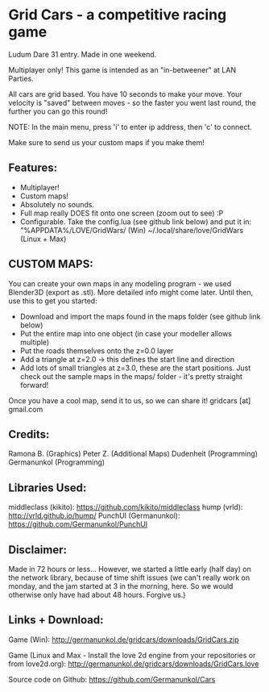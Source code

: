 
Grid Cars - a competitive racing game
============================================

Ludum Dare 31 entry. Made in one weekend.

Multiplayer only! This game is intended as an "in-betweener" at LAN Parties.

All cars are grid based. You have 10 seconds to make your move. Your velocity is "saved" between moves -
so the faster you went last round, the further you can go this round!

NOTE: In the main menu, press 'i' to enter ip address, then 'c' to connect.

Make sure to send us your custom maps if you make them!

Features:
---------------------
- Multiplayer!
- Custom maps!
- Absolutely no sounds.
- Full map really DOES fit onto one screen (zoom out to see) :P
- Configurable. Take the config.lua (see github link below) and put it in:
"%APPDATA%/LOVE/GridWars/ (Win)
~/.local/share/love/GridWars (Linux + Max)

CUSTOM MAPS:
----------------------
You can create your own maps in any modeling program - we used Blender3D (export as .stl). More detailed info might come later. Until then, use this to get you started:
- Download and import the maps found in the maps folder (see github link below)
- Put the entire map into one object (in case your modeller allows multiple)
- Put the roads themselves onto the z=0.0 layer
- Add a triangle at z=2.0 -> this defines the start line and direction
- Add lots of small triangles at z=3.0, these are the start positions.
Just check out the sample maps in the maps/ folder - it's pretty straight forward!

Once you have a cool map, send it to us, so we can share it!
gridcars [at] gmail.com

Credits:
----------------------
Ramona B. (Graphics)
Peter Z. (Additional Maps)
Dudenheit (Programming)
Germanunkol (Programming)

Libraries Used:
----------------------
middleclass (kikito): https://github.com/kikito/middleclass
hump (vrld): http://vrld.github.io/hump/
PunchUI (Germanunkol): https://github.com/Germanunkol/PunchUI

Disclaimer:
----------------------
Made in 72 hours or less...
However, we started a little early (half day) on the network library, because of time shift issues (we can't really work on monday, and the jam started at 3 in the morning, here. So we would otherwise only have had about 48 hours. Forgive us.)

Links + Download:
----------------------
Game (Win): 
http://germanunkol.de/gridcars/downloads/GridCars.zip

Game (Linux and Max - Install the love 2d engine from your repositories or from love2d.org):
http://germanunkol.de/gridcars/downloads/GridCars.love

Source code on Github: 
https://github.com/Germanunkol/Cars
